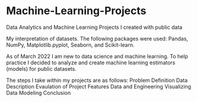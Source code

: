 # Machine-Learning-Projects
Data Analytics and Machine Learning Projects I created with public data

My interpretation of datasets. The following packages were used: Pandas, NumPy, Matplotlib.pyplot, Seaborn, and Scikit-learn.

As of March 2022 I am new to data science and machine learning. To help practice I decided to analyze and create machine learning estimators (models) for public datasets.

The steps I take within my projects are as follows:
  Problem Definition
  Data Description
  Evaulation of Project
  Features Data and Engineering
  Visualizing Data
  Modeling
  Conclusion
